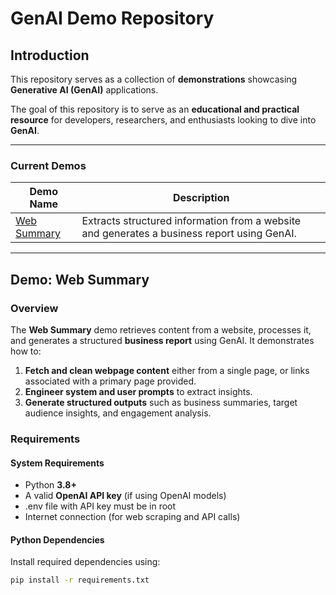 # GenAI Demo Repository

## **Introduction**
This repository serves as a collection of **demonstrations** showcasing **Generative AI (GenAI)** applications. 

The goal of this repository is to serve as an **educational and practical resource** for developers, researchers, and enthusiasts looking to dive into **GenAI**. 

---
### **Current Demos**
| Demo Name       | Description |
|----------------|------------|
| [Web Summary](#web-summary) | Extracts structured information from a website and generates a business report using GenAI. |

---

## **Demo: Web Summary**
### **Overview**
The **Web Summary** demo retrieves content from a website, processes it, and generates a structured **business report** using GenAI. It demonstrates how to:
1. **Fetch and clean webpage content** either from a single page, or links associated with a primary page provided.
2. **Engineer system and user prompts** to extract insights.
3. **Generate structured outputs** such as business summaries, target audience insights, and engagement analysis.


### **Requirements**
#### **System Requirements**
- Python **3.8+**
- A valid **OpenAI API key** (if using OpenAI models)
- .env file with API key must be in root
- Internet connection (for web scraping and API calls)

#### **Python Dependencies**
Install required dependencies using:
```bash
pip install -r requirements.txt